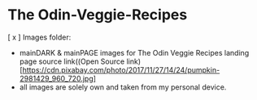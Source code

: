 # The Odin-Veggie-Recipes

[ x ] Images folder:
- mainDARK & mainPAGE images for The Odin Veggie Recipes landing page source link((Open Source link)[https://cdn.pixabay.com/photo/2017/11/27/14/24/pumpkin-2981429_960_720.jpg]
- all images are solely own and taken from my personal device.